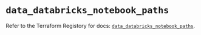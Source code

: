 # `data_databricks_notebook_paths`

Refer to the Terraform Registory for docs: [`data_databricks_notebook_paths`](https://registry.terraform.io/providers/databricks/databricks/1.32.0/docs/data-sources/notebook_paths).
